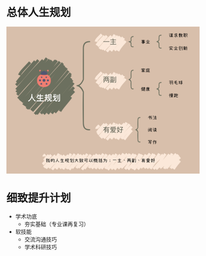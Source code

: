 # 总体人生规划

<img src="/assets/20220503_153940000_iOS.jpg" width="600"> 

# 细致提升计划
- 学术功底
  - 夯实基础（专业课再复习）
- 软技能
  - 交流沟通技巧
  - 学术科研技巧  

